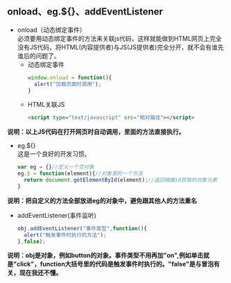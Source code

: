 ## onload、eg.${}、addEventListener

- onload（动态绑定事件）  
必须要用动态绑定事件的方法来关联js代码，这样就能做到HTML网页上完全没有JS代码，将HTML(内容提供者)与JS(JS提供者)完全分开，就不会有谁先谁后的问题了。  
  - 动态绑定事件  
	```javascript
	window.onload = function(){
	  alert("加载页面时调用");
	}
	```    
  - HTML关联JS
	```HTML
	<script type="text/javascript" src="相对路径"></script>
	```
**说明：以上JS代码在打开网页时自动调用，里面的方法直接执行。**
- eg.${}  
  这是一个良好的开发习惯。
	```javascript
	var eg = {}//定义一个空对象
	eg.$ = function(element){//对象里的一个方法
	  return document.getElementById(element);//返回根据id获取的对象元素
	}
	```
**说明：把自定义的方法全部放进eg的对象中，避免跟其他人的方法重名**
- addEventListener(事件监听)
	```javascript
	obj.addEventListener("事件类型",function(){
	  alert("触发事件时执行的方法");
	},false);
	```  
**说明：obj是对象，例如button的对象。事件类型不用再加"on",例如单击就是"click"，function大括号里的代码是触发事件时执行的。"false"是与冒泡有关，现在我还不懂。**
